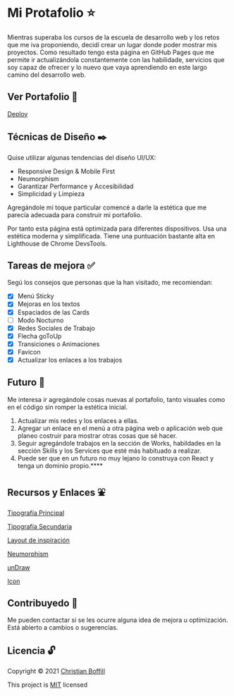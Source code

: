 # Mi Protafolio :star:
Mientras superaba los cursos de la escuela de desarrollo web y los retos que me iva proponiendo, decidí crear un lugar donde poder mostrar mis proyectos. Como resultado tengo esta página en GitHub Pages que me permite ir actualizándola constantemente con las habilidade, servicios que soy capaz de ofrecer y lo nuevo que vaya aprendiendo en este largo camino del desarrollo web.

## Ver Portafolio :rocket:
[Deploy](https://christbm.github.io/portfolio/)
## Técnicas de Diseño :black_nib:
Quise utilizar algunas tendencias del diseño UI/UX:

* Responsive Design & Mobile First
* Neumorphism
* Garantizar Performance y Accesibilidad
* Simplicidad y Limpieza

Agregándole mi toque particular comencé a darle la estética que me parecía adecuada para construir mi portafolio.

Por tanto esta página está optimizada para diferentes dispositivos. Usa una estética moderna y simplificada. Tiene una puntuación bastante alta en Lighthouse de Chrome DevsTools.

## Tareas de mejora :white_check_mark:
Segú los consejos que personas que la han visitado, me recomiendan:

* [x] Menú Sticky
* [x] Mejoras en los textos
* [x] Espaciados de las Cards
* [ ] Modo Nocturno
* [x] Redes Sociales de Trabajo
* [x] Flecha goToUp
* [x] Transiciones o Animaciones
* [x] Favicon
* [x] Actualizar los enlaces a los trabajos

## Futuro :stars:
Me interesa ir agregándole cosas nuevas al portafolio, tanto visuales como en el código sin romper la estética inicial.

1. Actualizar mis redes y los enlaces a ellas.
2. Agregar un enlace en el menú a otra página web o aplicación web que planeo costruir para mostrar otras cosas que sé hacer.
3. Seguir agregándole trabajos en la sección de Works, habildades en la sección Skills y los Services que esté más habituado a realizar.
4. Puede ser que en un futuro no muy lejano lo construya con React y tenga un dominio propio.****
## Recursos y Enlaces :fountain:
[Tipografía Principal](https://fonts.google.com/specimen/KoHo?query=koho "KoHo-SemiBold")

[Tipografía Secundaria](https://fonts.google.com/specimen/Lato?query=lato "Lato-Regular")

[Layout de inspiración](https://dribbble.com/shots/6181158-Clean-portfolio-template)

[Neumorphism](https://www.behance.net/gallery/92714821/FREE-Neumorphism-UI-kit-for-Figma?tracking_source=search_projects_recommended%7Cneumorphism)

[unDraw](https://undraw.co/illustrations)

[Icon](https://es.pngtree.com/so/vaso')

## Contribuyedo :raising_hand:
Me pueden contactar si se les ocurre alguna idea de mejora u optimización. Está abierto a cambios o sugerencias.

## Licencia :unlock:

Copyright © 2021 [Christian Boffill](https://github.com/ChristBM)

This project is [MIT](https://choosealicense.com/licenses/mit/) licensed